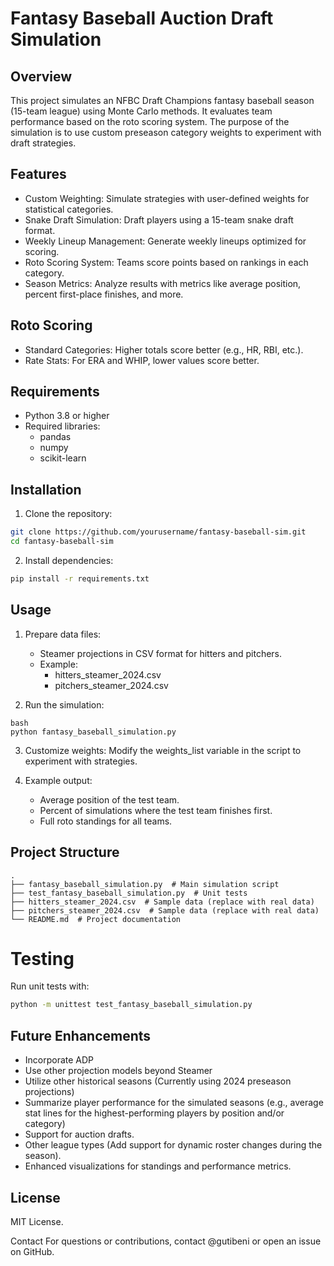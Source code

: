 #  Fantasy Baseball Auction Draft Simulation

## Overview
This project simulates an NFBC Draft Champions fantasy baseball season (15-team league) using Monte Carlo methods. 
It evaluates team performance based on the roto scoring system. The purpose of the simulation is 
to use custom preseason category weights to experiment with draft strategies.

## Features
* Custom Weighting: Simulate strategies with user-defined weights for statistical categories.
* Snake Draft Simulation: Draft players using a 15-team snake draft format.
* Weekly Lineup Management: Generate weekly lineups optimized for scoring.
* Roto Scoring System: Teams score points based on rankings in each category.
* Season Metrics: Analyze results with metrics like average position, percent first-place finishes, and more.

## Roto Scoring
* Standard Categories: Higher totals score better (e.g., HR, RBI, etc.).
* Rate Stats: For ERA and WHIP, lower values score better.

## Requirements
* Python 3.8 or higher
* Required libraries:
  * pandas
  * numpy
  * scikit-learn

## Installation
  1. Clone the repository:
  ```bash
  git clone https://github.com/yourusername/fantasy-baseball-sim.git
cd fantasy-baseball-sim
```


  2. Install dependencies:
  ```bash
  pip install -r requirements.txt
  ```
  
## Usage
1. Prepare data files:
    * Steamer projections in CSV format for hitters and pitchers.
    * Example:
      * hitters_steamer_2024.csv
      * pitchers_steamer_2024.csv


2. Run the simulation:
```
bash
python fantasy_baseball_simulation.py
```

3. Customize weights: Modify the weights_list variable in the script to experiment with strategies.

4. Example output:
   * Average position of the test team.
   * Percent of simulations where the test team finishes first.
   * Full roto standings for all teams.

## Project Structure
```plaintext
.
├── fantasy_baseball_simulation.py  # Main simulation script
├── test_fantasy_baseball_simulation.py  # Unit tests
├── hitters_steamer_2024.csv  # Sample data (replace with real data)
├── pitchers_steamer_2024.csv  # Sample data (replace with real data)
└── README.md  # Project documentation
```

# Testing
Run unit tests with:

```bash
python -m unittest test_fantasy_baseball_simulation.py
```

## Future Enhancements
* Incorporate ADP
* Use other projection models beyond Steamer
* Utilize other historical seasons (Currently using 2024 preseason projections)
* Summarize player performance for the simulated seasons (e.g., average stat lines for the highest-performing players by position and/or category)
* Support for auction drafts.
* Other league types (Add support for dynamic roster changes during the season).
* Enhanced visualizations for standings and performance metrics.

## License
MIT License.

Contact
For questions or contributions, contact @gutibeni or open an issue on GitHub.
